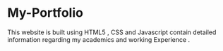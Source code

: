 # My-Portfolio
This website is built using HTML5 , CSS and Javascript contain detailed information regarding my academics and working Experience .

